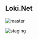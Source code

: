 ## Loki.Net

![master](https://github.com/m-mccormick/Loki.Net/workflows/master/badge.svg?branch=master)

![staging](https://github.com/m-mccormick/Loki.Net/workflows/staging/badge.svg?branch=staging)
